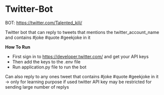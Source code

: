 # Twitter-Bot
BOT: https://twitter.com/Talented_kili/

Twitter bot that can reply to tweets that mentions the twitter_account_name and contains #joke #quote #geekjoke in it

**How To Run**

 * First sign in to https://developer.twitter.com/ and get your API keys
 * Then add the keys to the .env file
 * Run application.py file to run the bot

Can also reply to any ones tweet that contains #joke #quote #geekjoke in it -> only for learning purpose if used twitter API key may be restricted for sending large number of replys
